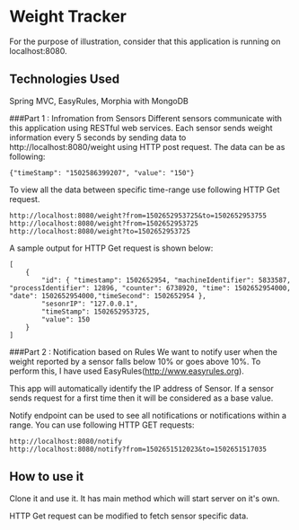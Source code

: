 Weight Tracker
==============
For the purpose of illustration, consider that this application is running on localhost:8080.

## Technologies Used
Spring MVC, EasyRules, Morphia with MongoDB

###Part 1 : Infromation from Sensors
Different sensors communicate with this application using RESTful web services. 
Each sensor sends weight information every 5 seconds by sending data to  http://localhost:8080/weight using HTTP post request. The data can be as following:

~~~
{"timeStamp": "1502586399207", "value": "150"}
~~~

To view all the data between specific time-range use following HTTP Get request.
~~~
http://localhost:8080/weight?from=1502652953725&to=1502652953755
http://localhost:8080/weight?from=1502652953725
http://localhost:8080/weight?to=1502652953725
~~~

A sample output for HTTP Get request is shown below:
~~~
[
    {
        "id": { "timestamp": 1502652954, "machineIdentifier": 5833587, "processIdentifier": 12896, "counter": 6738920, "time": 1502652954000, "date": 1502652954000,"timeSecond": 1502652954 },
        "sesonrIP": "127.0.0.1",
        "timeStamp": 1502652953725,
        "value": 150
    }
]
~~~

###Part 2 :  Notification based on Rules
We want to notify user when the weight reported by a sensor falls below 10% or goes above 10%. To perform this, I have used EasyRules(http://www.easyrules.org).

This app will automatically identify the IP address of Sensor. If a sensor sends request for a first time then it will be considered as a base value.

Notify endpoint can be used to see all notifications or notifications within a range. You can use following HTTP GET requests:
~~~
http://localhost:8080/notify
http://localhost:8080/notify?from=1502651512023&to=1502651517035
~~~


## How to use it
Clone it and use it. It has main method which will start server on it's own.

HTTP Get request can be modified to fetch sensor specific data.